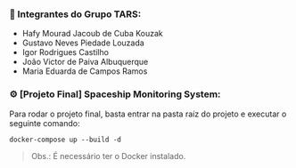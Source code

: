 ### 📌 Integrantes do Grupo TARS:

* Hafy Mourad Jacoub de Cuba Kouzak
* Gustavo Neves Piedade Louzada
* Igor Rodrigues Castilho
* João Victor de Paiva Albuquerque
* Maria Eduarda de Campos Ramos

### ⚙️ [Projeto Final] Spaceship Monitoring System:

Para rodar o projeto final, basta entrar na pasta raíz do projeto e executar o seguinte comando:
```
docker-compose up --build -d
```
> Obs.: É necessário ter o Docker instalado.
